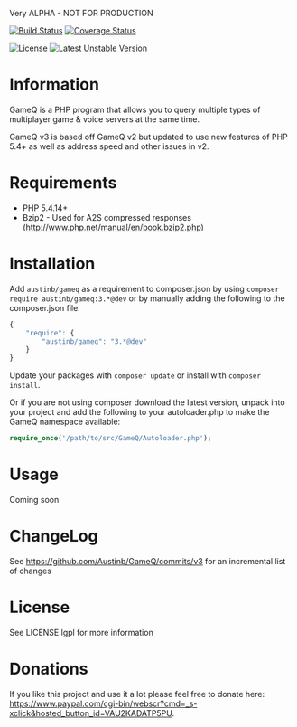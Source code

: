 Very ALPHA - NOT FOR PRODUCTION

[![Build Status](https://travis-ci.org/Austinb/GameQ.svg?branch=v3)](https://travis-ci.org/Austinb/GameQ)
[![Coverage Status](https://coveralls.io/repos/Austinb/GameQ/badge.svg?branch=v3)](https://coveralls.io/r/Austinb/GameQ)

[![License](https://poser.pugx.org/austinb/gameq/license.svg)](https://packagist.org/packages/austinb/gameq)
[![Latest Unstable Version](https://poser.pugx.org/austinb/gameq/v/unstable.svg)](https://packagist.org/packages/austinb/gameq)

Information
===========
GameQ is a PHP program that allows you to query multiple types of multiplayer game & voice servers at the same time.

GameQ v3 is based off GameQ v2 but updated to use new features of PHP 5.4+ as well as address speed and other issues in v2.

Requirements
============
* PHP 5.4.14+
* Bzip2 - Used for A2S compressed responses (http://www.php.net/manual/en/book.bzip2.php)

Installation
=======
Add `austinb/gameq` as a requirement to composer.json by using `composer require austinb/gameq:3.*@dev` or by 
manually adding the following to the composer.json file:

```javascript
{
    "require": {
        "austinb/gameq": "3.*@dev"
    }
}
```

Update your packages with `composer update` or install with `composer install`.

Or if you are not using composer download the latest version, unpack into your project and add the following to your 
autoloader.php to make the GameQ namespace available:

```php
require_once('/path/to/src/GameQ/Autoloader.php');
```

Usage
=======
Coming soon

ChangeLog
=========
See https://github.com/Austinb/GameQ/commits/v3 for an incremental list of changes

License
=======
See LICENSE.lgpl for more information

Donations
=========
If you like this project and use it a lot please feel free to donate here: https://www.paypal.com/cgi-bin/webscr?cmd=_s-xclick&hosted_button_id=VAU2KADATP5PU.
